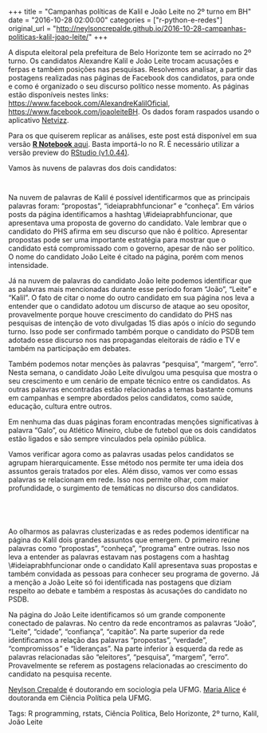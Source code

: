 +++
title = "Campanhas políticas de Kalil e João Leite no 2º turno em BH"
date = "2016-10-28 02:00:00"
categories = ["r-python-e-redes"]
original_url = "http://neylsoncrepalde.github.io/2016-10-28-campanhas-politicas-kalil-joao-leite/"
+++

<article class="blog-post">
<p>
A disputa eleitoral pela prefeitura de Belo Horizonte tem se acirrado no
2º turno. Os candidatos Alexandre Kalil e João Leite trocam acusações e
ferpas e também posições nas pesquisas. Resolvemos analisar, a partir
das postagens realizadas nas páginas de Facebook dos candidatos, para
onde e como é organizado o seu discurso político nesse momento. As
páginas estão disponíveis nestes links:
<a href="https://www.facebook.com/AlexandreKalilOficial">https://www.facebook.com/AlexandreKalilOficial</a>,
<a href="https://www.facebook.com/joaoleiteBH">https://www.facebook.com/joaoleiteBH</a>.
Os dados foram raspados usando o aplicativo
<a href="https://apps.facebook.com/netvizz/">Netvizz</a>.
</p>
<p>
Para os que quiserem replicar as análises, este post está disponível em
sua versão
<a href="http://neylsoncrepalde.github.io/kalil_jl.nb.html"><strong>R
Notebook</strong> aqui</a>. Basta importá-lo no R. É necessário utilizar
a versão preview do
<a href="https://www.rstudio.com/products/rstudio/download/preview/">RStudio
(v1.0.44)</a>.
</p>
<p>
Vamos às nuvens de palavras dos dois candidatos:
</p>
<p>
<img src="http://neylsoncrepalde.github.io/img/kalil_jl_files/figure-markdown_github/unnamed-chunk-2-1.png" alt="">
</p>
<p>
<img src="http://neylsoncrepalde.github.io/img/kalil_jl_files/figure-markdown_github/unnamed-chunk-4-1.png" alt="">
</p>
<p>
Na nuvem de palavras de Kalil é possível identificarmos que as
principais palavras foram: “propostas”, “ideiaprabhfuncionar” e
“conheça”. Em vários posts da página identificamos a hashtag
\#ideiaprabhfuncionar, que apresentava uma proposta de governo do
candidato. Vale lembrar que o candidato do PHS afirma em seu discurso
que não é político. Apresentar propostas pode ser uma importante
estratégia para mostrar que o candidato está compromissado com o
governo, apesar de não ser político. O nome do candidato João Leite é
citado na página, porém com menos intensidade.
</p>
<p>
Já na nuvem de palavras do candidato João leite podemos identificar que
as palavras mais mencionadas durante esse período foram “João”, “Leite”
e “Kalil”. O fato de citar o nome do outro candidato em sua página nos
leva a entender que o candidato adotou um discurso de ataque ao seu
opositor, provavelmente porque houve crescimento do candidato do PHS nas
pesquisas de intenção de voto divulgadas 15 dias após o início do
segundo turno. Isso pode ser confirmado também porque o candidato do
PSDB tem adotado esse discurso nos nas propagandas eleitorais de rádio e
TV e também na participação em debates.
</p>
<p>
Também podemos notar menções às palavras “pesquisa”, “margem”, “erro”.
Nesta semana, o candidato João Leite divulgou uma pesquisa que mostra o
seu crescimento e um cenário de empate técnico entre os candidatos. As
outras palavras encontradas estão relacionadas a temas bastante comuns
em campanhas e sempre abordados pelos candidatos, como saúde, educação,
cultura entre outros.
</p>
<p>
Em nenhuma das duas páginas foram encontradas menções significativas à
palavra “Galo”, ou Atlético Mineiro, clube de futebol que os dois
candidatos estão ligados e são sempre vinculados pela opinião pública.
</p>
<p>
Vamos verificar agora como as palavras usadas pelos candidatos se
agrupam hierarquicamente. Esse método nos permite ter uma ideia dos
assuntos gerais tratados por eles. Além disso, vamos ver como essas
palavras se relacionam em rede. Isso nos permite olhar, com maior
profundidade, o surgimento de temáticas no discurso dos candidatos.
</p>
<p>
<img src="http://neylsoncrepalde.github.io/img/kalil_jl_files/figure-markdown_github/unnamed-chunk-6-1.png" alt="">
</p>
<p>
<img src="http://neylsoncrepalde.github.io/img/kalil_jl_files/figure-markdown_github/unnamed-chunk-7-1.png" alt="">
</p>
<p>
<img src="http://neylsoncrepalde.github.io/img/kalil_jl_files/figure-markdown_github/unnamed-chunk-9-1.png" alt="">
</p>
<p>
<img src="http://neylsoncrepalde.github.io/img/kalil_jl_files/figure-markdown_github/unnamed-chunk-9-2.png" alt="">
</p>
<p>
Ao olharmos as palavras clusterizadas e as redes podemos identificar na
página do Kalil dois grandes assuntos que emergem. O primeiro reúne
palavras como “propostas”, “conheça”, “programa” entre outras. Isso nos
leva a entender as palavras estavam nas postagens com a hashtag
\#ideiaprabhfuncionar onde o candidato Kalil apresentava suas propostas
e também convidada as pessoas para conhecer seu programa de governo. Já
a menção a João Leite só foi identificada nas postagens que diziam
respeito ao debate e também a respostas às acusações do candidato no
PSDB.
</p>
<p>
Na página do João Leite identificamos só um grande componente conectado
de palavras. No centro da rede encontramos as palavras “João”, “Leite”,
“cidade”, “confiança”, “capitão”. Na parte superior da rede
identificamos a relação das palavras “propostas”, “verdade”,
“compromissos” e “lideranças”. Na parte inferior à esquerda da rede as
palavras relacionadas são “eleitores”, “pesquisa”, “margem”, “erro”.
Provavelmente se referem as postagens relacionadas ao crescimento do
candidato na pesquisa recente.
</p>
<p>
<a href="https://www.facebook.com/neylson.crepalde">Neylson Crepalde</a>
é doutorando em sociologia pela UFMG.
<a href="https://www.facebook.com/m.alicesilveira">Maria Alice</a> é
doutoranda em Ciência Política pela UFMG.
</p>
</article>
<p class="blog-tags">
Tags: R programming, rstats, Ciência Política, Belo Horizonte, 2º turno,
Kalil, João Leite
</p>

